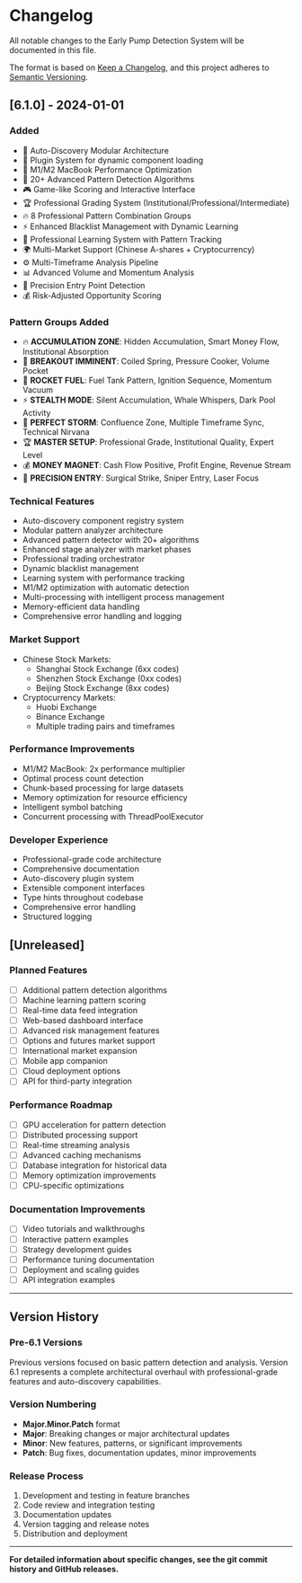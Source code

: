 # Changelog

All notable changes to the Early Pump Detection System will be documented in this file.

The format is based on [Keep a Changelog](https://keepachangelog.com/en/1.0.0/),
and this project adheres to [Semantic Versioning](https://semver.org/spec/v2.0.0.html).

## [6.1.0] - 2024-01-01

### Added
- 🧠 Auto-Discovery Modular Architecture
- 🔌 Plugin System for dynamic component loading
- 🚀 M1/M2 MacBook Performance Optimization
- 💎 20+ Advanced Pattern Detection Algorithms
- 🎮 Game-like Scoring and Interactive Interface
- 🏆 Professional Grading System (Institutional/Professional/Intermediate)
- 🔥 8 Professional Pattern Combination Groups
- ⚡ Enhanced Blacklist Management with Dynamic Learning
- 🧠 Professional Learning System with Pattern Tracking
- 🌍 Multi-Market Support (Chinese A-shares + Cryptocurrency)
- ⚙️ Multi-Timeframe Analysis Pipeline
- 📊 Advanced Volume and Momentum Analysis
- 🎯 Precision Entry Point Detection
- 💰 Risk-Adjusted Opportunity Scoring

### Pattern Groups Added
- 🔥 **ACCUMULATION ZONE**: Hidden Accumulation, Smart Money Flow, Institutional Absorption
- 💎 **BREAKOUT IMMINENT**: Coiled Spring, Pressure Cooker, Volume Pocket
- 🚀 **ROCKET FUEL**: Fuel Tank Pattern, Ignition Sequence, Momentum Vacuum
- ⚡ **STEALTH MODE**: Silent Accumulation, Whale Whispers, Dark Pool Activity
- 🌟 **PERFECT STORM**: Confluence Zone, Multiple Timeframe Sync, Technical Nirvana
- 🏆 **MASTER SETUP**: Professional Grade, Institutional Quality, Expert Level
- 💰 **MONEY MAGNET**: Cash Flow Positive, Profit Engine, Revenue Stream
- 🎯 **PRECISION ENTRY**: Surgical Strike, Sniper Entry, Laser Focus

### Technical Features
- Auto-discovery component registry system
- Modular pattern analyzer architecture
- Advanced pattern detector with 20+ algorithms
- Enhanced stage analyzer with market phases
- Professional trading orchestrator
- Dynamic blacklist management
- Learning system with performance tracking
- M1/M2 optimization with automatic detection
- Multi-processing with intelligent process management
- Memory-efficient data handling
- Comprehensive error handling and logging

### Market Support
- Chinese Stock Markets:
  - Shanghai Stock Exchange (6xx codes)
  - Shenzhen Stock Exchange (0xx codes)  
  - Beijing Stock Exchange (8xx codes)
- Cryptocurrency Markets:
  - Huobi Exchange
  - Binance Exchange
  - Multiple trading pairs and timeframes

### Performance Improvements
- M1/M2 MacBook: 2x performance multiplier
- Optimal process count detection
- Chunk-based processing for large datasets
- Memory optimization for resource efficiency
- Intelligent symbol batching
- Concurrent processing with ThreadPoolExecutor

### Developer Experience
- Professional-grade code architecture
- Comprehensive documentation
- Auto-discovery plugin system
- Extensible component interfaces
- Type hints throughout codebase
- Comprehensive error handling
- Structured logging

## [Unreleased]

### Planned Features
- [ ] Additional pattern detection algorithms
- [ ] Machine learning pattern scoring
- [ ] Real-time data feed integration
- [ ] Web-based dashboard interface
- [ ] Advanced risk management features
- [ ] Options and futures market support
- [ ] International market expansion
- [ ] Mobile app companion
- [ ] Cloud deployment options
- [ ] API for third-party integration

### Performance Roadmap
- [ ] GPU acceleration for pattern detection
- [ ] Distributed processing support
- [ ] Real-time streaming analysis
- [ ] Advanced caching mechanisms
- [ ] Database integration for historical data
- [ ] Memory optimization improvements
- [ ] CPU-specific optimizations

### Documentation Improvements
- [ ] Video tutorials and walkthroughs
- [ ] Interactive pattern examples
- [ ] Strategy development guides
- [ ] Performance tuning documentation
- [ ] Deployment and scaling guides
- [ ] API integration examples

---

## Version History

### Pre-6.1 Versions
Previous versions focused on basic pattern detection and analysis. Version 6.1 represents a complete architectural overhaul with professional-grade features and auto-discovery capabilities.

### Version Numbering
- **Major.Minor.Patch** format
- **Major**: Breaking changes or major architectural updates
- **Minor**: New features, patterns, or significant improvements
- **Patch**: Bug fixes, documentation updates, minor improvements

### Release Process
1. Development and testing in feature branches
2. Code review and integration testing
3. Documentation updates
4. Version tagging and release notes
5. Distribution and deployment

---

**For detailed information about specific changes, see the git commit history and GitHub releases.**